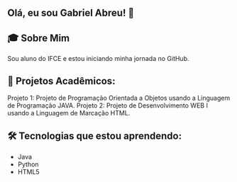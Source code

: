 ## Olá, eu sou Gabriel Abreu! 👋
## 🎓 Sobre Mim
Sou aluno do IFCE e estou iniciando minha jornada no GitHub.

## 🚀 Projetos Acadêmicos:
Projeto 1: Projeto de Programação Orientada a Objetos usando a Linguagem de Programação JAVA.
Projeto 2: Projeto de Desenvolvimento WEB I usando a Linguagem de Marcação HTML.

## 🛠️ Tecnologias que estou aprendendo:
- Java
- Python
- HTML5

